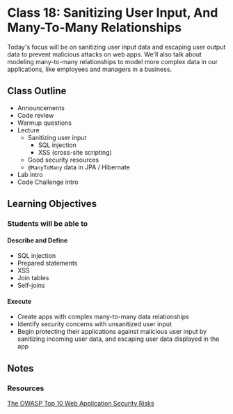 # Class 18: Sanitizing User Input, And Many-To-Many Relationships

Today's focus will be on sanitizing user input data and escaping user output data to prevent malicious attacks on web apps. We'll also talk about modeling many-to-many relationships to model more complex data in our applications, like employees and managers in a business.

## Class Outline

- Announcements
- Code review
- Warmup questions
- Lecture
  - Sanitizing user input
    - SQL injection
    - XSS (cross-site scripting)
  - Good security resources
  - `@ManyToMany` data in JPA / Hibernate 
- Lab intro
- Code Challenge intro

## Learning Objectives

### Students will be able to

#### Describe and Define

- SQL injection
- Prepared statements
- XSS
- Join tables
- Self-joins

#### Execute

- Create apps with complex many-to-many data relationships
- Identify security concerns with unsanitized user input
- Begin protecting their applications against malicious user input by sanitizing incoming user data, and escaping user data displayed in the app

## Notes

### Resources

[The OWASP Top 10 Web Application Security Risks](https://owasp.org/www-project-top-ten/)
